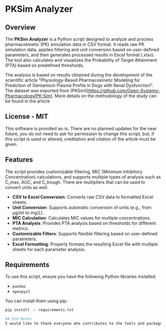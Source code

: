 # PKSim Analyzer

## Overview

The **PKSim Analyzer** is a Python script designed to analyze and process pharmacokinetic (PK) simulation data in CSV format. It reads raw PK simulation data, applies filtering and unit conversion based on user-defined parameters, and then generates processed results in Excel format (.xlsx). The tool also calculates and visualizes the Probability of Target Attainment (PTA) based on predefined thresholds.

The analysis is based on results obtained during the development of the scientific article "Physiology-Based Pharmacokinetic Modeling for Prediction of Gentamicin
Plasma Profile in Dogs with Renal Dysfunction". The dataset was exported from (PKSim)[https://github.com/Open-Systems-Pharmacology/PK-Sim]. More details on the methodology of the study can be found in the article

## License - MIT
This software is provided as-is. There are no planned updates for the near future, you do not need to ask for permission to change this script, but, if this script is used or altered, creditation and citation of the article must be given.

## Features

The script provides customizable filtering, MIC (Minimum Inhibitory Concentration) calculations, and supports multiple types of analysis such as C_max, AUC, and C_trough. There are multipliers that can be used to convert units as well.

- **CSV to Excel Conversion**: Converts raw CSV data to formatted Excel sheets.
- **Unit Conversion**: Supports automatic conversion of units (e.g., from µg/ml to mg/L).
- **MIC Calculation**: Calculates MIC values for multiple concentrations.
- **PTA Analysis**: Provides PTA analysis based on thresholds for different metrics.
- **Customizable Filters**: Supports flexible filtering based on user-defined parameters.
- **Excel Formatting**: Properly formats the resulting Excel file with multiple sheets for each parameter analysis.

## Requirements

To use this script, ensure you have the following Python libraries installed:

- `pandas`
- `openpyxl`

You can install them using pip:

```bash
pip install -r requirements.txt

## End Notes
I would like to thank everyone who contributes to the tools and packages during the creation of this script, all authors cited, and also @nicolasmartins23 during the development stages of this script.